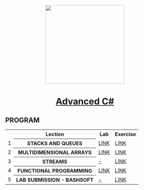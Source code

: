<p align="center"><img src="http://spaceappschallengebulgaria.eu/sites/default/files/softuni.png" width = 250 /></p>

# <a href=""><p align="center"> Advanced C# <p></a>

## PROGRAM
<table>
<tr>
  <th></th><th>Lection</th><th>Lab</th><th>Exercise</th>
</tr>
<tr>
  <td>1</td>
  <th>STACKS AND QUEUES</th>
  <td><a href="https://github.com/kallyy7/Advanced-CSharp/tree/master/01.Stack%20and%20Queues/Stacks%20and%20Queues%20-%20Lab" >LINK</a></td>
  <td><a href="https://github.com/kallyy7/Advanced-CSharp/tree/master/01.Stack%20and%20Queues/Stacks%20and%20Queues%20-%20Exercises" >LINK</a></td>
</tr>
<tr>
  <td>2</td>
  <th>MULTIDIMENSIONAL ARRAYS</th>
  <td><a href="https://github.com/kallyy7/Advanced-CSharp/tree/master/02.Multidimensional%20Arrays/Multidimensional%20Arrays%20-%20Lab" >LINK</a></td>
  <td><a href="https://github.com/kallyy7/Advanced-CSharp/tree/master/02.Multidimensional%20Arrays/Multidimensional%20Arrays%20-%20Exercises" >LINK</a></td>
<tr>
    <td>3</td>
    <th>STREAMS</th>
    <td><a href="" >-</a></td>
    <td><a href="" >LINK</a></td>
</tr>
</tr>
  <tr>
  <td>4</td>
    <th>FUNCTIONAL PROGRAMMING</th>
    <td><a href="https://github.com/kallyy7/Advanced-CSharp/tree/master/03.Functional%20Programming/Functional%20Programming%20-%20Lab" >LINK</a></td>
    <td><a href="https://github.com/kallyy7/Advanced-CSharp/tree/master/03.Functional%20Programming/Functional%20Programming%20-%20Exercises" >LINK</a></td>
</tr>
<tr>
  <td>5</td>
    <th>LAB SUBMISSION - BASHSOFT</th>
    <td><a href="" >-</a></td>
    <td><a href="" >LINK</a></td>
</tr>
  </table>
